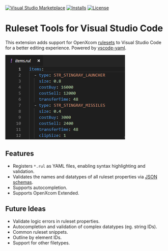 [![Visual Studio Marketplace](https://img.shields.io/visual-studio-marketplace/v/openxcom.ruleset-tools?style=for-the-badge&label=VS%20Marketplace&logo=visual-studio-code)](https://marketplace.visualstudio.com/items?itemName=openxcom.ruleset-tools)
[![Installs](https://img.shields.io/visual-studio-marketplace/i/openxcom.ruleset-tools?style=for-the-badge&logo=microsoft)](https://marketplace.visualstudio.com/items?itemName=openxcom.ruleset-tools)
[![License](https://img.shields.io/github/license/OpenXcom/vscode-ruleset?style=for-the-badge)](https://github.com/OpenXcom/vscode-ruleset/blob/master/LICENSE)

# Ruleset Tools for Visual Studio Code

This extension adds support for OpenXcom [rulesets](https://www.ufopaedia.org/index.php/Rulesets_(OpenXcom)) to Visual Studio Code for a better editing experience. Powered by [vscode-yaml](https://github.com/redhat-developer/vscode-yaml).

![demo](images/demo.gif)

## Features

* Registers `*.rul` as YAML files, enabling syntax highlighting and validation.
* Validates the names and datatypes of all ruleset properties via [JSON schemas](https://json-schema.org/).
* Supports autocompletion.
* Supports OpenXcom Extended.

## Future Ideas

* Validate logic errors in ruleset properties.
* Autocompletion and validation of complex datatypes (eg. string IDs).
* Common ruleset snippets.
* Outline by element IDs.
* Support for other filetypes.
